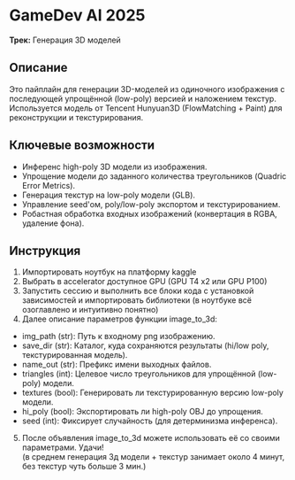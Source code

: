 # GameDev AI 2025   
**Трек:** Генерация 3D моделей  

## Описание
Это пайплайн для генерации 3D-моделей из одиночного изображения с последующей упрощённой (low-poly) версией и наложением текстур. Используется модель от Tencent Hunyuan3D (FlowMatching + Paint) для реконструкции и текстурирования.

## Ключевые возможности
- Инференс high-poly 3D модели из изображения.  
- Упрощение модели до заданного количества треугольников (Quadric Error Metrics).  
- Генерация текстур на low-poly модели (GLB).  
- Управление seed'ом, poly/low-poly экспортом и текстурированием.  
- Робастная обработка входных изображений (конвертация в RGBA, удаление фона).
  
## Инструкция  
1. Импортировать ноутбук  на платформу kaggle  
2. Выбрать в accelerator доступное GPU (GPU T4 x2 или GPU P100)  
3. Запустить сессию и выполнить все блоки кода с установкой зависимостей и импортировать библиотеки (в ноутбуке всё озоглавлено и интуитивно понятно)  
4. Далее описание параметров функции image_to_3d:  
  - img_path (str): Путь к входному png изображению.  
  - save_dir (str): Каталог, куда сохраняются результаты (hi/low poly, текстурированная модель).  
  - name_out (str): Префикс имени выходных файлов.  
  - triangles (int): Целевое число треугольников для упрощённой (low-poly) модели.  
  - textures (bool): Генерировать ли текстурированную версию low-poly модели.  
  - hi_poly (bool): Экспортировать ли high-poly OBJ до упрощения.  
  - seed (int): Фиксирует случайность (для детерминизма инференса).  
5. После объявления image_to_3d можете использовать её со своими параметрами. Удачи!  
(в среднем генерация 3д модели + текстур занимает около 4 минут, без текстур чуть больше 3 мин.)

